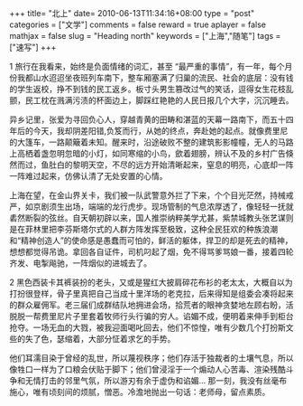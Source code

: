 +++
title= "北上"
date= 2010-06-13T11:34:16+08:00
type = "post"
categories = ["文学"]
comments = false
reward = true
aplayer = false
mathjax = false
slug = "Heading north"
keywords = ["上海","随笔"]
tags = ["速写"]
+++

1
旅行在我看来，始终是负面情绪的词汇，甚至 “最严重的事情”，有一年，每个月份我都山水迢迢坐夜班列车南下，整车厢塞满了归巢的流民、社会的底层：没有钱的学生返校，挣不到钱的民工返乡。板寸头男生篡改过气的笑话，逗得女生花枝乱颤，民工枕在溅满污渍的杯面边上，脚踩红艳艳的人民日报几个大字，沉沉睡去。

异乡记里，张爱为寻回负心人，穿越青黄的田畴和湛蓝的天幕一路南下，而五十四年后的今天，我却阴差阳错,负笈而行，从她的终点，奔赴她的起点。就像费里尼的大篷车，一路颠簸着未知。醒来时，沿途破败不整的建筑影影幢幢，无人的马路上高栖着盏忽明忽暗的小灯，如同寒缩的小鸟，歛着翅膀，辨认不及的乡村广告倏然而过，鱼肚白的黎明天空，不尽的远方开始清晰起来，窒息的明亮，心底却一阵一阵难过起来，仿佛认清了无处安置的心情。
<!--more-->
上海在望，在金山界关卡，我们被一队武警意外拦了下来，个个目光茫然，持械戒严，如京剧须生出场，端端的龙行虎步。现场管制的气息浓厚透了，像轻轻一抚就砉然断裂的弦丝。自天朝初辟以来，国人推崇纳粹美学尤甚，紫禁城教头张艺谋则是在菲林里把李芬斯塔尔式的人群方阵发挥至极致，这种全民狂欢的种族浪潮和“精神创造人”的使命感是愚蠢而可怕的，鲜活的躯体，捍卫的却是死去的精神，想想都觉得吊诡。拿回各自证件，司机叼起了烟，免不得骂爹骂娘一番，接着四轮齐发、电掣飚驰，一阵烟似的进城去了。

2
黑色西装卡其裤装扮的老头，又或是猩红大披肩碎花布衫的老太太，大概自以为打扮很登样，骨子里真把自己当成十里洋场的老克拉，后来得知是组委会凑将起来的群众雇佣军。老三届们成群结队地拥进会场，拾荒者的眼神贪婪地左顾右盼，活脱脱一帮费里尼片子里套着牧师行头行骗的穷人。谄媚不成，便明着来伸手到柜台抢夺。一场无血的大戮，被我迎面喝叱回去，他们不惊惶，唯有少数几个打扮斯文些的失了色，瑟缩着，大部分怔着求乞的手势。

他们耳濡目染于曾经的乱世，所以蔑视秩序；他们存活于独裁者的土壤气息，所以像牲口一样为了口粮会伏贴于脚下；他们曾浸淫于一个煽动人心苦毒、渲染残酷斗争和无情打击的邻里气氛，所以游刃有余于虚伪和谄媚… 那一刻，我没有丝毫布施心，唯有顷刻间的烦腻，憎恶。冷澹地抛出一句话：老师母，留点素质。
